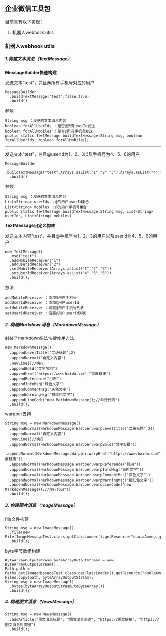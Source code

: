 ## 企业微信工具包
目前具有以下实现：
1. 机器人webhook utils



### 机器人webhook utils
##### 1.构建文本消息（TextMessage）

**MessageBuilder快速构建**

发送文本"test"，并且@所有手机号对应的用户
```
MessageBuilder
  .buildTextMessage("test",false,true)
  .build()
```
参数
```
String msg ：发送的文本消息内容
boolean forAllUserIds ：是否@所有userId发送
boolean forAllMobiles ：是否@所有手机号发送
public static TextMessage buildTextMessage(String msg, boolean forAllUserIds, boolean forAllMobiles);
```
--- 

发送文本"test"，并且@userId为1、2、3以及手机号为4、5、6的用户
```
MessageBuilder
  .buildTextMessage("test",Arrays.asList("1","2","3"),Arrays.asList("4","5","6"))
  .build()
```
参数
```
String msg ：发送的文本消息内容
List<String> userIds ：@的用户userId集合
List<String> mobiles ：@的用户手机号集合
public static TextMessage buildTextMessage(String msg, List<String> userIds, List<String> mobiles)
```

**TextMessage自定义构建**

发送文本内容"test"，并且@手机号为1、2、3的用户以及userId为4、5、6的用户
```
new TextMessage()
  .msg("test")
  .addMobileReceiver("1")
  .addUserIdReceiver("2")
  .setMobileReceiver(Arrays.asList("1","2","3"))
  .setUserIdReceiver(Arrays.asList("4","5","6"))
  .build();
```
方法
```
addMobileReceiver ：添加@用户手机号
addUserIdReceiver ：添加@用户userId
setMobileReceiver ：设置@用户手机号列表
setUserIdReceiver ：设置@用户userId列表
```

##### 2. 构建Markdown消息（MarkdownMessage）

封装了markdown语法快捷使用方法

```
new MarkdownMessage()
  .appendLevelTitle("二级标题",2)
  .appendNormal("自定义内容")
  .newLine()//换行
  .appendBold("文字加粗")
  .appendHref("https://www.baidu.com","百度链接")
  .appendReference("引用")
  .appendInfoMsg("绿色文字")
  .appendCommentMsg("灰色文字")
  .appendWarningMsg("橙红色文字")
  .appendLineCode("new MarkdownMessage();//单行代码")
  .build();
```
warpper支持
```
String msg = new MarkdownMessage()
  .appendNormal(MarkdownMessage.Warpper.warpLevelTitle("二级标题",2))
  .appendNormal("自定义内容")
  .newLine()//换行
  .appendNormal(MarkdownMessage.Warpper.warpBold("文字加粗"))
  .appendNormal(MarkdownMessage.Warpper.warpHref("https://www.baidu.com","百度链接"))
  .appendNormal(MarkdownMessage.Warpper.warpReference("引用"))
  .appendNormal(MarkdownMessage.Warpper.warpInfoMsg("绿色文字"))
  .appendNormal(MarkdownMessage.Warpper.warpCommentMsg("灰色文字"))
  .appendNormal(MarkdownMessage.Warpper.warpWarningMsg("橙红色文字"))
  .appendNormal(MarkdownMessage.Warpper.warpLineCode("new MarkdownMessage();//单行代码"))
  .build();
```

##### 3. 构建图片消息（ImageMessage）

file文件构建
```
String msg = new ImageMessage()
  .file(new File(ImageMessageTest.class.getClassLoader().getResource("duolaAmeng.jpg").getFile()))
  .build();
```

byte字节数组构建
```
ByteArrayOutputStream byteArrayOutputStream = new ByteArrayOutputStream();
Path path = Paths.get(ImageMessageTest.class.getClassLoader().getResource("duolaAmeng.jpg").getPath());
Files.copy(path, byteArrayOutputStream);
String msg = new ImageMessage()
  .bytes(byteArrayOutputStream.toByteArray())
  .build();
```

##### 4. 构建图文消息（NewsMessage）

```
String msg = new NewsMessage()
  .addArticle("图文消息标题", "图文消息简述", "https://图文链接", "https://图文消息封面图")
  .build();
```